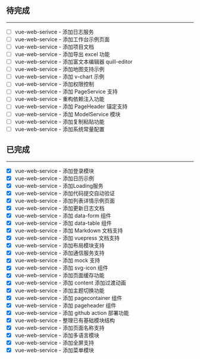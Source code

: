 ## 待完成

---

- [ ] vue-web-serivce - 添加日志服务
- [ ] vue-web-service - 添加工作台示例页面
- [ ] vue-web-service - 添加项目文档
- [ ] vue-web-service - 添加导出 excel 功能
- [ ] vue-web-service - 添加富文本编辑器 quill-editor
- [ ] vue-web-service - 添加地图支持示例
- [ ] vue-web-service - 添加 v-chart 示例
- [ ] vue-web-service - 添加权限控制
- [ ] vue-web-service - 添加 PageService 支持
- [ ] vue-web-service - 重构依赖注入功能
- [ ] vue-web-service - 添加 PageHeader 锚定支持
- [ ] vue-web-service - 添加 ModelService 模块
- [ ] vue-web-service - 添加复制粘贴功能
- [ ] vue-web-service - 添加系统常量配置

## 已完成

---

- [x] vue-web-service - 添加登录模块
- [x] vue-web-service - 添加日历示例
- [x] vue-web-service - 添加Loading服务
- [x] vue-web-service - 添加代码提交自动验证
- [x] vue-web-service - 添加列表详情示例页面
- [x] vue-web-service - 添加更新日志文档
- [x] vue-web-service - 添加 data-form 组件
- [x] vue-web-service - 添加 data-table 组件
- [x] vue-web-service - 添加 Markdown 文档支持
- [x] vue-web-service - 添加 vuepress 文档支持
- [x] vue-web-service - 添加布局模块支持
- [x] vue-web-service - 添加通信服务支持
- [x] vue-web-service - 添加 mock 支持
- [x] vue-web-service - 添加 svg-icon 组件
- [x] vue-web-service - 添加页面缓存功能
- [x] vue-web-service - 添加 content 添加过渡动画
- [x] vue-web-service - 添加主题切换功能
- [x] vue-web-service - 添加 pagecontainer 组件
- [x] vue-web-service - 添加 pageheader 组件
- [x] vue-web-service - 添加 github action 部署功能
- [x] vue-web-service - 整理已有基础模块结构
- [x] vue-web-service - 添加页面名称支持
- [x] vue-web-service - 添加多语言模块
- [x] vue-web-service - 添加全屏支持
- [x] vue-web-service - 添加菜单模块
